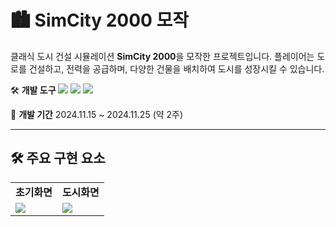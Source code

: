 # 🏙️ SimCity 2000 모작

클래식 도시 건설 시뮬레이션 **SimCity 2000**을 모작한 프로젝트입니다. 플레이어는 도로를 건설하고, 전력을 공급하며, 다양한 건물을 배치하여 도시를 성장시킬 수 있습니다.

🛠️ **개발 도구**
<img src="https://img.shields.io/badge/C++-00599C?style=flat-square&logo=cplusplus&logoColor=white"/> <img src="https://img.shields.io/badge/SFML-8CC445?style=flat-square&logo=sfml&logoColor=white"/> <img src="https://img.shields.io/badge/ImGui-00465B?style=flat-square"/>

📅 **개발 기간**
2024.11.15 ~ 2024.11.25 (약 2주)

---

## 🛠️ 주요 구현 요소
<table>
  <tr>
    <td align="center"><strong>초기화면</strong></td>
    <td align="center"><strong>도시화면</strong></td>
  </tr>
  <tr>
    <td><img src="![image](https://github.com/user-attachments/assets/dd00c9fb-af5a-48c2-8e44-cdb52d3ab36d)"/></td>
    <td><img src="![image](https://github.com/user-attachments/assets/b3242840-fdd9-47b6-9c21-67b4ca8e18b4)"/></td>
  </tr>
</table>

